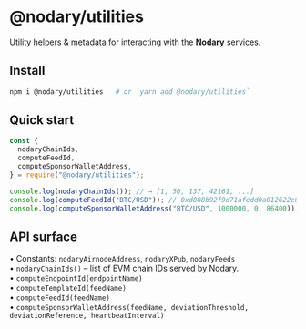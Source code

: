 # @nodary/utilities

Utility helpers & metadata for interacting with the **Nodary** services.

## Install

```bash
npm i @nodary/utilities   # or `yarn add @nodary/utilities`
```

## Quick start

```js
const {
  nodaryChainIds,
  computeFeedId,
  computeSponsorWalletAddress,
} = require("@nodary/utilities");

console.log(nodaryChainIds()); // → [1, 56, 137, 42161, ...]
console.log(computeFeedId("BTC/USD")); // 0xd888b92f9d71afedd0a012622c0d1d5368fc0dc0ff1d30bb16266afcd49c2c17
console.log(computeSponsorWalletAddress("BTC/USD", 1000000, 0, 86400)); // 0x82D117e7AdEd3fC8A9266252899B21C843dDC4B2 for 1% deviation threshold, 0 deviation reference, 1 day heartbeat interval
```

## API surface

• Constants: `nodaryAirnodeAddress`, `nodaryXPub`, `nodaryFeeds`  
• `nodaryChainIds()` – list of EVM chain IDs served by Nodary.  
• `computeEndpointId(endpointName)`  
• `computeTemplateId(feedName)`  
• `computeFeedId(feedName)`  
• `computeSponsorWalletAddress(feedName, deviationThreshold, deviationReference, heartbeatInterval)`
